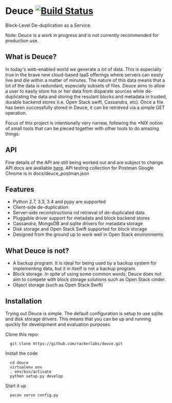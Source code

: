 Deuce [![Build Status](https://api.travis-ci.org/rackerlabs/deuce.png)](https://travis-ci.org/rackerlabs/deuce)
=====

Block-Level De-duplication as a Service. 

Note: Deuce is a work in progress and is not currently recommended for production use.

What is Deuce?
--------------
In today's web-enabled world we generate a *lot* of data. This is especially true in the brave new cloud-based IaaS offerings where servers can easily live and die within a matter of minutes. The nature of this data means that a lot of the data is redundant, especially subsets of files. Deuce aims to allow a user to easily store his or her data from disparate sources while de-duplicating the data and storing the resulant blocks and metadata in trusted, durable backend stores (i.e. Open Stack swift, Cassandra, etc). Once a file has been successfully stored in Deuce, it can be retrieved via a simple GET operation. 

Focus of this project is intentionally very narrow, following the *NIX notion of small tools that can be pieced together with other tools to do amazing things.

API
---

Fine details of the API are still being worked out and are subject to change. API docs are available [here](http://docs.deuce.apiary.io).
API testing collection for Postman Google Chrome is in docs/deuce_postman.json

Features
--------
 * Python 2.7, 3.3, 3.4 and pypy are supported
 * Client-side de-duplication
 * Server-side reconstructiona nd retrieval of de-duplicated data
 * Pluggable driver support for metadata and block backend stores
 * Cassandra, MongoDB and sqlite drivers for metadata storage
 * Disk storage and Open Stack Swift supported for block storage
 * Designed from the ground up to work well in Open Stack environments

What Deuce is not?
------------------
 * A backup program. It is ideal for being used by a backup system for implementing data, but it in itself is not a backup program. 
 * Block storage. In spite of using some common words, Deuce does not aim to compete with block storage solutions such as Open Stack cinder.
 * Object storage (such as Open Stack Swift)


Installation
------------
Trying out Deuce is simple. The default configuration is setup to use sqlite and disk storage drivers. This means that you can be up and running quickly for development and evaluation purposes. 


Clone this repo: 

```
  git clone https://github.com/rackerlabs/deuce.git
```

Install the code

```
  cd deuce
  virtualenv env
  . env/bin/activate
  python setup.py develop
```

Start it up

```
  pecan serve config.py
```
